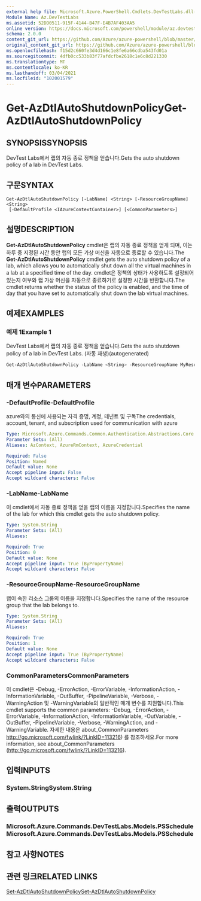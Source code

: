 ```yaml
---
external help file: Microsoft.Azure.PowerShell.Cmdlets.DevTestLabs.dll-Help.xml
Module Name: Az.DevTestLabs
ms.assetid: 52DD0511-915F-4144-B47F-E4B7AF403AA5
online version: https://docs.microsoft.com/powershell/module/az.devtestlabs/get-azdtlautoshutdownpolicy
schema: 2.0.0
content_git_url: https://github.com/Azure/azure-powershell/blob/master/src/DevTestLabs/DevTestLabs/help/Get-AzDtlAutoShutdownPolicy.md
original_content_git_url: https://github.com/Azure/azure-powershell/blob/master/src/DevTestLabs/DevTestLabs/help/Get-AzDtlAutoShutdownPolicy.md
ms.openlocfilehash: f15d2c660fe3d4d166c1e8fe6a66cdba543fd01a
ms.sourcegitcommit: 4dfb0cc533b83f77afdcfbe2618c1e6c8d221330
ms.translationtype: MT
ms.contentlocale: ko-KR
ms.lasthandoff: 03/04/2021
ms.locfileid: "102001579"
---
```

# <span data-ttu-id="55ef0-101">Get-AzDtlAutoShutdownPolicy</span><span class="sxs-lookup"><span data-stu-id="55ef0-101">Get-AzDtlAutoShutdownPolicy</span></span>

## <span data-ttu-id="55ef0-102">SYNOPSIS</span><span class="sxs-lookup"><span data-stu-id="55ef0-102">SYNOPSIS</span></span>
<span data-ttu-id="55ef0-103">DevTest Labs에서 랩의 자동 종료 정책을 얻습니다.</span><span class="sxs-lookup"><span data-stu-id="55ef0-103">Gets the auto shutdown policy of a lab in DevTest Labs.</span></span>

## <span data-ttu-id="55ef0-104">구문</span><span class="sxs-lookup"><span data-stu-id="55ef0-104">SYNTAX</span></span>

```
Get-AzDtlAutoShutdownPolicy [-LabName] <String> [-ResourceGroupName] <String>
 [-DefaultProfile <IAzureContextContainer>] [<CommonParameters>]
```

## <span data-ttu-id="55ef0-105">설명</span><span class="sxs-lookup"><span data-stu-id="55ef0-105">DESCRIPTION</span></span>
<span data-ttu-id="55ef0-106">**Get-AzDtlAutoShutdownPolicy** cmdlet은 랩의 자동 종료 정책을 얻게 되며, 이는 하루 중 지정된 시간 동안 랩의 모든 가상 머신을 자동으로 종료할 수 있습니다.</span><span class="sxs-lookup"><span data-stu-id="55ef0-106">The **Get-AzDtlAutoShutdownPolicy** cmdlet gets the auto shutdown policy of a lab, which allows you to automatically shut down all the virtual machines in a lab at a specified time of the day.</span></span>
<span data-ttu-id="55ef0-107">cmdlet은 정책의 상태가 사용하도록 설정되어 있는지 여부와 랩 가상 머신을 자동으로 종료하기로 설정한 시간을 반환합니다.</span><span class="sxs-lookup"><span data-stu-id="55ef0-107">The cmdlet returns whether the status of the policy is enabled, and the time of day that you have set to automatically shut down the lab virtual machines.</span></span>

## <span data-ttu-id="55ef0-108">예제</span><span class="sxs-lookup"><span data-stu-id="55ef0-108">EXAMPLES</span></span>

### <span data-ttu-id="55ef0-109">예제 1</span><span class="sxs-lookup"><span data-stu-id="55ef0-109">Example 1</span></span>

<span data-ttu-id="55ef0-110">DevTest Labs에서 랩의 자동 종료 정책을 얻습니다.</span><span class="sxs-lookup"><span data-stu-id="55ef0-110">Gets the auto shutdown policy of a lab in DevTest Labs.</span></span> <span data-ttu-id="55ef0-111">(자동 재생)</span><span class="sxs-lookup"><span data-stu-id="55ef0-111">(autogenerated)</span></span>

```powershell <!-- Aladdin Generated Example --> 
Get-AzDtlAutoShutdownPolicy -LabName <String> -ResourceGroupName MyResourceGroup
```

## <span data-ttu-id="55ef0-112">매개 변수</span><span class="sxs-lookup"><span data-stu-id="55ef0-112">PARAMETERS</span></span>

### <span data-ttu-id="55ef0-113">-DefaultProfile</span><span class="sxs-lookup"><span data-stu-id="55ef0-113">-DefaultProfile</span></span>
<span data-ttu-id="55ef0-114">azure와의 통신에 사용되는 자격 증명, 계정, 테넌트 및 구독</span><span class="sxs-lookup"><span data-stu-id="55ef0-114">The credentials, account, tenant, and subscription used for communication with azure</span></span>

```yaml
Type: Microsoft.Azure.Commands.Common.Authentication.Abstractions.Core.IAzureContextContainer
Parameter Sets: (All)
Aliases: AzContext, AzureRmContext, AzureCredential

Required: False
Position: Named
Default value: None
Accept pipeline input: False
Accept wildcard characters: False
```

### <span data-ttu-id="55ef0-115">-LabName</span><span class="sxs-lookup"><span data-stu-id="55ef0-115">-LabName</span></span>
<span data-ttu-id="55ef0-116">이 cmdlet에서 자동 종료 정책을 얻을 랩의 이름을 지정합니다.</span><span class="sxs-lookup"><span data-stu-id="55ef0-116">Specifies the name of the lab for which this cmdlet gets the auto shutdown policy.</span></span>

```yaml
Type: System.String
Parameter Sets: (All)
Aliases:

Required: True
Position: 0
Default value: None
Accept pipeline input: True (ByPropertyName)
Accept wildcard characters: False
```

### <span data-ttu-id="55ef0-117">-ResourceGroupName</span><span class="sxs-lookup"><span data-stu-id="55ef0-117">-ResourceGroupName</span></span>
<span data-ttu-id="55ef0-118">랩이 속한 리소스 그룹의 이름을 지정합니다.</span><span class="sxs-lookup"><span data-stu-id="55ef0-118">Specifies the name of the resource group that the lab belongs to.</span></span>

```yaml
Type: System.String
Parameter Sets: (All)
Aliases:

Required: True
Position: 1
Default value: None
Accept pipeline input: True (ByPropertyName)
Accept wildcard characters: False
```

### <span data-ttu-id="55ef0-119">CommonParameters</span><span class="sxs-lookup"><span data-stu-id="55ef0-119">CommonParameters</span></span>
<span data-ttu-id="55ef0-120">이 cmdlet은 -Debug, -ErrorAction, -ErrorVariable, -InformationAction, -InformationVariable, -OutBuffer, -PipelineVariable, -Verbose, -WarningAction 및 -WarningVariable의 일반적인 매개 변수를 지원합니다.</span><span class="sxs-lookup"><span data-stu-id="55ef0-120">This cmdlet supports the common parameters: -Debug, -ErrorAction, -ErrorVariable, -InformationAction, -InformationVariable, -OutVariable, -OutBuffer, -PipelineVariable, -Verbose, -WarningAction, and -WarningVariable.</span></span> <span data-ttu-id="55ef0-121">자세한 내용은 about_CommonParameters http://go.microsoft.com/fwlink/?LinkID=113216) 를 참조하세요.</span><span class="sxs-lookup"><span data-stu-id="55ef0-121">For more information, see about_CommonParameters (http://go.microsoft.com/fwlink/?LinkID=113216).</span></span>

## <span data-ttu-id="55ef0-122">입력</span><span class="sxs-lookup"><span data-stu-id="55ef0-122">INPUTS</span></span>

### <span data-ttu-id="55ef0-123">System.String</span><span class="sxs-lookup"><span data-stu-id="55ef0-123">System.String</span></span>

## <span data-ttu-id="55ef0-124">출력</span><span class="sxs-lookup"><span data-stu-id="55ef0-124">OUTPUTS</span></span>

### <span data-ttu-id="55ef0-125">Microsoft.Azure.Commands.DevTestLabs.Models.PSSchedule</span><span class="sxs-lookup"><span data-stu-id="55ef0-125">Microsoft.Azure.Commands.DevTestLabs.Models.PSSchedule</span></span>

## <span data-ttu-id="55ef0-126">참고 사항</span><span class="sxs-lookup"><span data-stu-id="55ef0-126">NOTES</span></span>

## <span data-ttu-id="55ef0-127">관련 링크</span><span class="sxs-lookup"><span data-stu-id="55ef0-127">RELATED LINKS</span></span>

[<span data-ttu-id="55ef0-128">Set-AzDtlAutoShutdownPolicy</span><span class="sxs-lookup"><span data-stu-id="55ef0-128">Set-AzDtlAutoShutdownPolicy</span></span>](./Set-AzDtlAutoShutdownPolicy.md)


